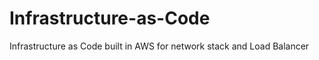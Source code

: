 # Infrastructure-as-Code
Infrastructure as Code built in AWS for network stack and Load Balancer   
